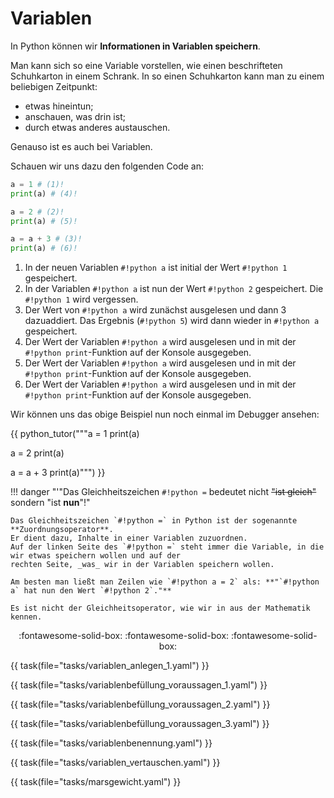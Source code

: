 # Variablen

In Python können wir **Informationen in Variablen speichern**.

Man kann sich so eine Variable vorstellen, wie einen beschrifteten Schuhkarton in einem Schrank. 
In so einen Schuhkarton kann man zu einem beliebigen Zeitpunkt:

* etwas hineintun; 
* anschauen, was drin ist;
* durch etwas anderes austauschen.

Genauso ist es auch bei Variablen.

Schauen wir uns dazu den folgenden Code an:

```python
a = 1 # (1)!
print(a) # (4)!

a = 2 # (2)!
print(a) # (5)!

a = a + 3 # (3)!
print(a) # (6)!
```

1. In der neuen Variablen `#!python a` ist initial der Wert `#!python 1` gespeichert.
2. In der Variablen `#!python a` ist nun der Wert `#!python 2` gespeichert. Die `#!python 1` wird vergessen.
3. Der Wert von `#!python a` wird zunächst ausgelesen und dann 3 dazuaddiert. Das Ergebnis (`#!python 5`) wird dann wieder in `#!python a` gespeichert.
4. Der Wert der Variablen `#!python a` wird ausgelesen und in mit der `#!python print`-Funktion auf der Konsole ausgegeben.
5. Der Wert der Variablen `#!python a` wird ausgelesen und in mit der `#!python print`-Funktion auf der Konsole ausgegeben.
6. Der Wert der Variablen `#!python a` wird ausgelesen und in mit der `#!python print`-Funktion auf der Konsole ausgegeben.

Wir können uns das obige Beispiel nun noch einmal im Debugger ansehen:

{{ python_tutor("""a = 1
print(a)

a = 2
print(a)

a = a + 3
print(a)""") }}

!!! danger "'"Das Gleichheitszeichen `#!python =` bedeutet nicht <del>"ist gleich"</del> sondern "ist **nun**"!"
    
    Das Gleichheitszeichen `#!python =` in Python ist der sogenannte **Zuordnungsoperator**.
    Er dient dazu, Inhalte in einer Variablen zuzuordnen.
    Auf der linken Seite des `#!python =` steht immer die Variable, in die wir etwas speichern wollen und auf der 
    rechten Seite, _was_ wir in der Variablen speichern wollen.

    Am besten man ließt man Zeilen wie `#!python a = 2` als: **"`#!python a` hat nun den Wert `#!python 2`."**

    Es ist nicht der Gleichheitsoperator, wie wir in aus der Mathematik kennen.

<p style="text-align:center;" markdown>
:fontawesome-solid-box: :fontawesome-solid-box: :fontawesome-solid-box:
</p>

{{ task(file="tasks/variablen_anlegen_1.yaml") }}

{{ task(file="tasks/variablenbefüllung_voraussagen_1.yaml") }}

{{ task(file="tasks/variablenbefüllung_voraussagen_2.yaml") }}

{{ task(file="tasks/variablenbefüllung_voraussagen_3.yaml") }}

{{ task(file="tasks/variablenbenennung.yaml") }}

{{ task(file="tasks/variablen_vertauschen.yaml") }}

{{ task(file="tasks/marsgewicht.yaml") }}



